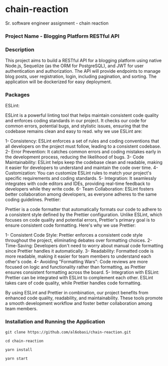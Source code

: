 # chain-reaction

Sr. software engineer assignment - chain reaction

### Project Name - Blogging Platform RESTful API

### Description

This project aims to build a RESTful API for a blogging platform using native Node.js, Sequelize (as the ORM for PostgreSQL), and JWT for user authentication and authorization.
The API will provide endpoints to manage blog posts, user registration, login,
including pagination, and sorting.
The application will be dockerized for easy deployment.

### Packages

ESLint:

ESLint is a powerful linting tool that helps maintain consistent code quality and enforces coding standards in our project. It checks our code for common errors, potential bugs, and stylistic issues, ensuring that the codebase remains clean and easy to read. why we use ESLint are:

1- Consistency: ESLint enforces a set of rules and coding conventions that all developers on the project must follow, leading to a consistent codebase.
2- Error Prevention: It catches common errors and coding mistakes early in the development process, reducing the likelihood of bugs.
3- Code Maintainability: ESLint helps keep the codebase clean and readable, making it easier for developers to understand and maintain the code over time.
4- Customization: You can customize ESLint rules to match your project's specific requirements and coding standards.
5- Integration: It seamlessly integrates with code editors and IDEs, providing real-time feedback to developers while they write code.
6- Team Collaboration: ESLint fosters better collaboration among developers, as everyone adheres to the same coding guidelines.
Prettier:

Prettier is a code formatter that automatically formats our code to adhere to a consistent style defined by the Prettier configuration. Unlike ESLint, which focuses on code quality and potential errors, Prettier's primary goal is to ensure consistent code formatting. Here's why we use Prettier:

1- Consistent Code Style: Prettier enforces a consistent code style throughout the project, eliminating debates over formatting choices.
2- Time-Saving: Developers don't need to worry about manual code formatting since Prettier handles it automatically.
3- Readability: Formatted code is more readable, making it easier for team members to understand each other's code.
4- Avoiding "Formatting Wars": Code reviews are more focused on logic and functionality rather than formatting, as Prettier ensures consistent formatting across the board.
5- Integration with ESLint: Prettier can be integrated with ESLint to complement each other. ESLint takes care of code quality, while Prettier handles code formatting.

By using ESLint and Prettier in combination, our project benefits from enhanced code quality, readability, and maintainability. These tools promote a smooth development workflow and foster better collaboration among team members.

### Installation and Running the Application

`git clone https://github.com/al6obasi/chain-reaction.git`

`cd chain-reaction`

`yarn install`

`yarn start`

